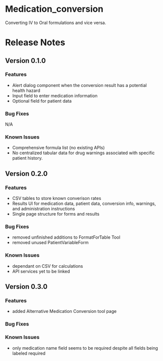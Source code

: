 # Medication_conversion
Converting IV to Oral formulations and vice versa.

# Release Notes

## Version 0.1.0

### Features
- Alert dialog component when the conversion result has a potential health hazard
- Input field to enter medication information
- Optional field for patient data
  
### Bug Fixes
N/A

### Known Issues
- Comprehensive formula list (no existing APIs)
- No centralized tabular data for drug warnings associated with specific patient history.

## Version 0.2.0

### Features
- CSV tables to store known converison rates
- Results UI for medication data, patient data, conversion info, warnings, and administration instructions
- Single page structure for forms and results
  
### Bug Fixes
- removed unfinished additions to FormatForTable Tool
- removed unused PatientVariableForm

### Known Issues
- dependant on CSV for calculations
- API services yet to be linked

## Version 0.3.0

### Features
- added Alternative Medication Conversion tool page

  
### Bug Fixes

### Known Issues
- only medication name field seems to be required despite all fields being labeled required